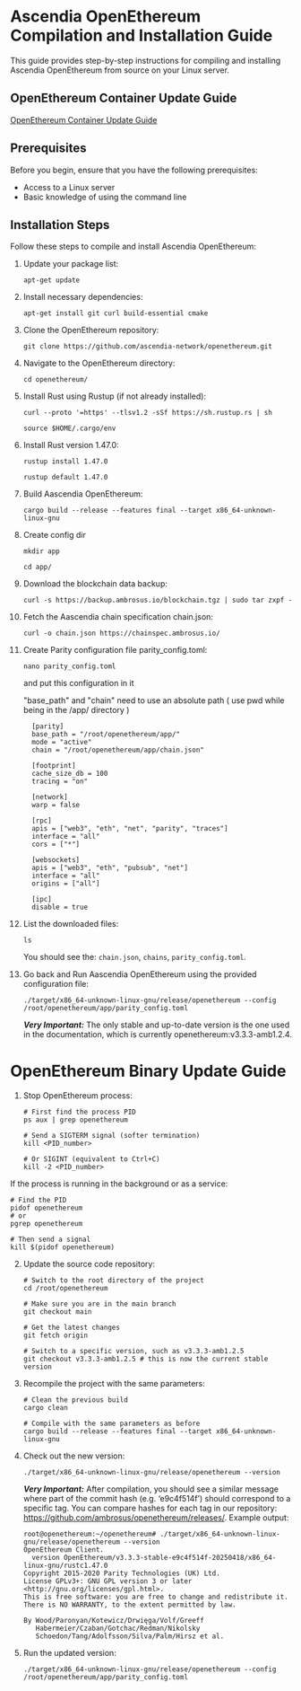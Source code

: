 # Ascendia OpenEthereum Compilation and Installation Guide

This guide provides step-by-step instructions for compiling and installing Ascendia OpenEthereum from source on your Linux server.

## OpenEthereum Container Update Guide

[OpenEthereum Container Update Guide](#openethereum-binary-update-guide)

## Prerequisites

Before you begin, ensure that you have the following prerequisites:

- Access to a Linux server
- Basic knowledge of using the command line

## Installation Steps

Follow these steps to compile and install Ascendia OpenEthereum:

1. Update your package list:

   ```shell
   apt-get update
   ```
2. Install necessary dependencies:

   ```shell
   apt-get install git curl build-essential cmake

3. Clone the OpenEthereum repository:

   ```shell
   git clone https://github.com/ascendia-network/openethereum.git
   ```

4. Navigate to the OpenEthereum directory:

   ```shell
   cd openethereum/
   ```

5. Install Rust using Rustup (if not already installed):

   ```shell
   curl --proto '=https' --tlsv1.2 -sSf https://sh.rustup.rs | sh

   source $HOME/.cargo/env
   ```

6. Install Rust version 1.47.0:

   ```shell
   rustup install 1.47.0

   rustup default 1.47.0
   ```

7. Build Aascendia OpenEthereum:

   ```shell
   cargo build --release --features final --target x86_64-unknown-linux-gnu
   ```

8. Create config dir

   ```shell
   mkdir app

   cd app/
   ```

9. Download the blockchain data backup:

   ```shell
   curl -s https://backup.ambrosus.io/blockchain.tgz | sudo tar zxpf -
   ```

10. Fetch the Aascendia chain specification chain.json:

    ```shell
    curl -o chain.json https://chainspec.ambrosus.io/
    ```

11. Create Parity configuration file parity_config.toml:

    ```shell
    nano parity_config.toml
    ```
    and put this configuration in it 

    "base_path" and "chain" need to use an absolute path ( use pwd while being in the /app/ directory )
    ```shell
      [parity]
      base_path = "/root/openethereum/app/"
      mode = "active"
      chain = "/root/openethereum/app/chain.json"
      
      [footprint]
      cache_size_db = 100
      tracing = "on"
      
      [network]
      warp = false
      
      [rpc]
      apis = ["web3", "eth", "net", "parity", "traces"]
      interface = "all"
      cors = ["*"]
      
      [websockets]
      apis = ["web3", "eth", "pubsub", "net"]
      interface = "all"
      origins = ["all"]
      
      [ipc]
      disable = true
    ```

11. List the downloaded files:

    ```shell
    ls
    ```

    You should see the: `chain.json`, `chains`, `parity_config.toml`.

12. Go back and Run Aascendia OpenEthereum using the provided configuration file:

    ```shell
    ./target/x86_64-unknown-linux-gnu/release/openethereum --config /root/openethereum/app/parity_config.toml
    ```

	 **_Very Important:_** The only stable and up-to-date version is the one used in the documentation, which is currently openethereum:v3.3.3-amb1.2.4.


# OpenEthereum Binary Update Guide

1. Stop OpenEthereum process:

   ```shell
   # First find the process PID
   ps aux | grep openethereum

   # Send a SIGTERM signal (softer termination)
   kill <PID_number>

   # Or SIGINT (equivalent to Ctrl+C)
   kill -2 <PID_number>
   ```

  If the process is running in the background or as a service:

   ```shell
   # Find the PID
   pidof openethereum
   # or
   pgrep openethereum
	
   # Then send a signal
   kill $(pidof openethereum)
   ```

2. Update the source code repository:

   ```shell
   # Switch to the root directory of the project
   cd /root/openethereum

   # Make sure you are in the main branch
   git checkout main

   # Get the latest changes
   git fetch origin

   # Switch to a specific version, such as v3.3.3-amb1.2.5
   git checkout v3.3.3-amb1.2.5 # this is now the current stable version
   ```
   

3. Recompile the project with the same parameters:

   ```shell
   # Clean the previous build
   cargo clean

   # Compile with the same parameters as before
   cargo build --release --features final --target x86_64-unknown-linux-gnu
   ```

4. Check out the new version:

   ```shell
   ./target/x86_64-unknown-linux-gnu/release/openethereum --version
   ```
   	 **_Very Important:_** After compilation, you should see a similar message where part of the commit hash (e.g. ‘e9c4f514f’) should correspond to a specific tag. You can compare hashes for each tag in our repository: https://github.com/ambrosus/openethereum/releases/. Example output:

   ```shell
   root@openethereum:~/openethereum# ./target/x86_64-unknown-linux-gnu/release/openethereum --version
   OpenEthereum Client.
     version OpenEthereum/v3.3.3-stable-e9c4f514f-20250418/x86_64-linux-gnu/rustc1.47.0
   Copyright 2015-2020 Parity Technologies (UK) Ltd.
   License GPLv3+: GNU GPL version 3 or later <http://gnu.org/licenses/gpl.html>.
   This is free software: you are free to change and redistribute it.
   There is NO WARRANTY, to the extent permitted by law.

   By Wood/Paronyan/Kotewicz/Drwięga/Volf/Greeff
      Habermeier/Czaban/Gotchac/Redman/Nikolsky
      Schoedon/Tang/Adolfsson/Silva/Palm/Hirsz et al.
   ```

5. Run the updated version:

   ```shell
   ./target/x86_64-unknown-linux-gnu/release/openethereum --config /root/openethereum/app/parity_config.toml
   ```

